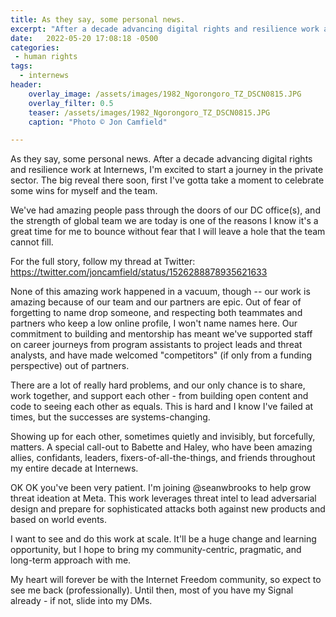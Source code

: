 ```yaml
---
title: As they say, some personal news.
excerpt: "After a decade advancing digital rights and resilience work at Internews, I'm excited to start a journey in the private sector."
date:   2022-05-20 17:08:18 -0500
categories:
 - human rights
tags:
  - internews
header:
    overlay_image: /assets/images/1982_Ngorongoro_TZ_DSCN0815.JPG
    overlay_filter: 0.5
    teaser: /assets/images/1982_Ngorongoro_TZ_DSCN0815.JPG
    caption: "Photo © Jon Camfield"

---
```


As they say, some personal news. After a decade advancing digital rights and resilience work at Internews, I'm excited to start a journey in the private sector. The big reveal there soon, first I've gotta take a moment to celebrate some wins for myself and the team.

We've had amazing people pass through the doors of our DC office(s), and the strength of global team we are today is one of the reasons I know it's a great time for me to bounce without fear that I will leave a hole that the team cannot fill.

For the full story, follow my thread at Twitter: https://twitter.com/joncamfield/status/1526288878935621633

None of this amazing work happened in a vacuum, though -- our work is amazing because of our team and our partners are epic. Out of fear of forgetting to name drop someone, and respecting both teammates and partners who keep a low online profile, I won't name names here. Our commitment to building and mentorship has meant we've supported staff on career journeys from program assistants to project leads and threat analysts, and have made welcomed "competitors" (if only from a funding perspective) out of partners.

There are a lot of really hard problems, and our only chance is to share, work together, and support each other - from building open content and code to seeing each other as equals. This is hard and I know I've failed at times, but the successes are systems-changing.

Showing up for each other, sometimes quietly and invisibly, but forcefully, matters. A special call-out to Babette and Haley, who have been amazing allies, confidants, leaders, fixers-of-all-the-things, and friends throughout my entire decade at Internews.

OK OK you've been very patient. I'm joining @seanwbrooks to help grow threat ideation at Meta. This work leverages threat intel to lead adversarial design and prepare for sophisticated attacks both against new products and based on world events.

I want to see and do this work at scale. It'll be a huge change and learning opportunity, but I hope to bring my community-centric, pragmatic, and long-term approach with me.

My heart will forever be with the Internet Freedom community, so expect to see me back (professionally). Until then, most of you have my Signal already - if not, slide into my DMs.
